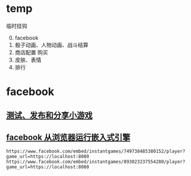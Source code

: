 # temp
临时挂钩

0. facebook
1. 骰子动画、人物动画、战斗结算
2. 商店配置 购买
3. 皮肤、表情
4. 排行

# facebook
## [测试、发布和分享小游戏](https://developers.facebook.com/docs/games/instant-games/test-publish-share)

## [facebook 从浏览器运行嵌入式引擎](https://www.facebook.com/embed/instantgames/749738485380152/player?game_url=https://localhost:8080)
`https://www.facebook.com/embed/instantgames/749738485380152/player?game_url=https://localhost:8080`
`https://www.facebook.com/embed/instantgames/893023237554280/player?game_url=https://localhost:8080`

